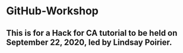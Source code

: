 # GitHub-Workshop

## This is for a Hack for CA tutorial to be held on September 22, 2020, led by Lindsay Poirier.
